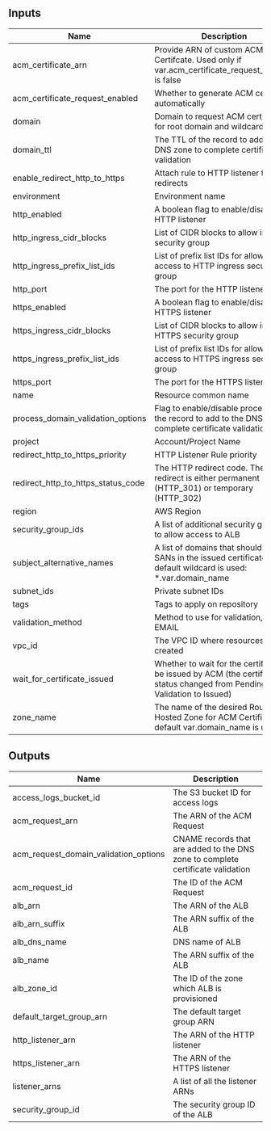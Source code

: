 ## Inputs

| Name | Description | Type | Default | Required |
|------|-------------|:----:|:-----:|:-----:|
| acm_certificate_arn | Provide ARN of custom ACM Certifcate. Used only if var.acm_certificate_request_enabled is false | string | `` | no |
| acm_certificate_request_enabled | Whether to generate ACM certificate automatically | string | `true` | no |
| domain | Domain to request ACM certificate for root domain and wildcard SAN | string | `` | no |
| domain_ttl | The TTL of the record to add to the DNS zone to complete certificate validation | string | `300` | no |
| enable_redirect_http_to_https | Attach rule to HTTP listener that redirects | string | `false` | no |
| environment | Environment name | string | `` | no |
| http_enabled | A boolean flag to enable/disable HTTP listener | string | `true` | no |
| http_ingress_cidr_blocks | List of CIDR blocks to allow in HTTP security group | list | `<list>` | no |
| http_ingress_prefix_list_ids | List of prefix list IDs for allowing access to HTTP ingress security group | list | `<list>` | no |
| http_port | The port for the HTTP listener | string | `80` | no |
| https_enabled | A boolean flag to enable/disable HTTPS listener | string | `false` | no |
| https_ingress_cidr_blocks | List of CIDR blocks to allow in HTTPS security group | list | `<list>` | no |
| https_ingress_prefix_list_ids | List of prefix list IDs for allowing access to HTTPS ingress security group | list | `<list>` | no |
| https_port | The port for the HTTPS listener | string | `443` | no |
| name | Resource common name | string | - | yes |
| process_domain_validation_options | Flag to enable/disable processing of the record to add to the DNS zone to complete certificate validation | string | `true` | no |
| project | Account/Project Name | string | - | yes |
| redirect_http_to_https_priority | HTTP Listener Rule priority | string | `5` | no |
| redirect_http_to_https_status_code | The HTTP redirect code. The redirect is either permanent (HTTP_301) or temporary (HTTP_302) | string | `HTTP_301` | no |
| region | AWS Region | string | - | yes |
| security_group_ids | A list of additional security group IDs to allow access to ALB | list | `<list>` | no |
| subject_alternative_names | A list of domains that should be SANs in the issued certificate. By default wildcard is used: *.var.domain_name | list | `<list>` | no |
| subnet_ids | Private subnet IDs | list | - | yes |
| tags | Tags to apply on repository | map | `<map>` | no |
| validation_method | Method to use for validation, DNS or EMAIL | string | `DNS` | no |
| vpc_id | The VPC ID where resources are created | string | - | yes |
| wait_for_certificate_issued | Whether to wait for the certificate to be issued by ACM (the certificate status changed from Pending Validation to Issued) | string | `false` | no |
| zone_name | The name of the desired Route53 Hosted Zone for ACM Certificate (by default var.domain_name is used) | string | `` | no |

## Outputs

| Name | Description |
|------|-------------|
| access_logs_bucket_id | The S3 bucket ID for access logs |
| acm_request_arn | The ARN of the ACM Request |
| acm_request_domain_validation_options | CNAME records that are added to the DNS zone to complete certificate validation |
| acm_request_id | The ID of the ACM Request |
| alb_arn | The ARN of the ALB |
| alb_arn_suffix | The ARN suffix of the ALB |
| alb_dns_name | DNS name of ALB |
| alb_name | The ARN suffix of the ALB |
| alb_zone_id | The ID of the zone which ALB is provisioned |
| default_target_group_arn | The default target group ARN |
| http_listener_arn | The ARN of the HTTP listener |
| https_listener_arn | The ARN of the HTTPS listener |
| listener_arns | A list of all the listener ARNs |
| security_group_id | The security group ID of the ALB |

